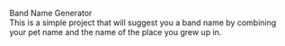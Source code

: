 Band Name Generator
<br>
This is a simple project that will suggest you a band name by combining your pet name and the name of the place you grew up in.
